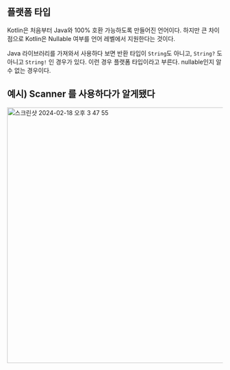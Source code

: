 ## 플랫폼 타입

Kotlin은 처음부터 Java와 100% 호환 가능하도록 만들어진 언어이다. 하지만 큰 차이점으로 Kotlin은 Nullable 여부를 언어 레벨에서 지원한다는 것이다.

Java 라이브러리를 가져와서 사용하다 보면 반환 타입이 `String`도 아니고, `String?` 도 아니고 `String!` 인 경우가 있다. 이런 경우 플랫폼 타입이라고 부른다. nullable인지 알 수 없는 경우이다.

## 예시) Scanner 를 사용하다가 알게됐다

<img width="597" alt="스크린샷 2024-02-18 오후 3 47 55" src="https://github.com/JinseongHwang/til/assets/132965185/f2bf6b1d-0d02-453d-a46d-40eb5a2a4361">
